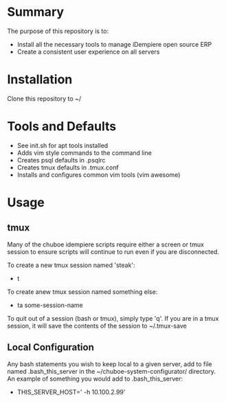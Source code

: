 # Summary

The purpose of this repository is to:

* Install all the necessary tools to manage iDempiere open source ERP
* Create a consistent user experience on all servers

# Installation

Clone this repository to ~/

# Tools and Defaults

* See init.sh for apt tools installed
* Adds vim style commands to the command line
* Creates psql defaults in .psqlrc
* Creates tmux defaults in .tmux.conf
* Installs and configures common vim tools (vim awesome)

# Usage

## tmux

Many of the chuboe idempiere scripts require either a screen or tmux session to ensure scripts will continue to run even if you are disconnected.

To create a new tmux session named 'steak':

* t

To create anew tmux session named something else:

* ta some-session-name

To quit out of a session (bash or tmux), simply type 'q'. If you are in a tmux session, it will save the contents of the session to ~/.tmux-save

## Local Configuration

Any bash statements you wish to keep local to a given server, add to file named .bash_this_server in the ~/chuboe-system-configurator/ directory. An example of something you would add to .bash_this_server:

* THIS_SERVER_HOST=' -h 10.100.2.99'
